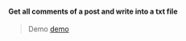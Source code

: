 #### Get all comments of a post and write into a txt file

> Demo
> [demo](https://github.com/Nagai-Nano/get-all-cmts-of-a-post/blob/00e5c01f03e535895c1eaed2e6f8ecd61a116615/demo.png)
